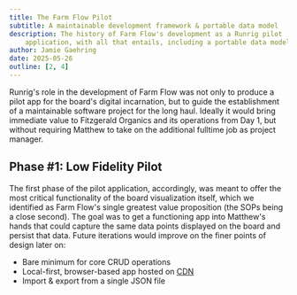 ```yaml
---
title: The Farm Flow Pilot
subtitle: A maintainable development framework & portable data model
description: The history of Farm Flow's development as a Runrig pilot
    application, with all that entails, including a portable data model.
author: Jamie Gaehring
date: 2025-05-26
outline: [2, 4]
---
```


Runrig's role in the development of Farm Flow was not only to produce a pilot
app for the board's digital incarnation, but to guide the establishment of a
maintainable software project for the long haul. Ideally it would bring
immediate value to Fitzgerald Organics and its operations from Day 1, but
without requiring Matthew to take on the additional fulltime job as project
manager.

## Phase #1: Low Fidelity Pilot
The first phase of the pilot application, accordingly, was meant to offer the
most critical functionality of the board visualization itself, which we
identified as Farm Flow's single greatest value proposition (the SOPs being a
close second). The goal was to get a functioning app into Matthew's hands that
could capture the same data points displayed on the board and persist that data.
Future iterations would improve on the finer points of design later on:

- Bare minimum for core CRUD operations
- Local-first, browser-based app hosted on [CDN]
- Import & export from a single JSON file

[CDN]: https://farm-flow-board.pages.dev/
